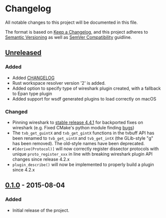 # Changelog

All notable changes to this project will be documented in this file.

The format is based on [Keep a Changelog](https://keepachangelog.com/en/1.1.0/),
and this project adheres to [Semantic Versioning](https://semver.org/spec/v2.0.0.html) as well as [SemVer Compatibility](https://doc.rust-lang.org/cargo/reference/semver.html) guidline.

<!-- 
Guiding Principles:

- Changelogs are for humans, not machines.
- There should be an entry for every single version.
- The same types of changes should be grouped.
- Versions and sections should be linkable.
- The latest version comes first.
- The release date of each version is displayed.

Types of changes:

- Added: for new features.
- Changed: for changes in existing functionality.
- Deprecated: for soon-to-be removed features.
- Removed: for now removed features.
- Fixed: for any bug fixes.
- Security: in case of vulnerabilities.
 -->

## [Unreleased]

### Added

- Added [CHANGELOG](https://github.com/amitrahman1026/wsdf/pull/2)
- Rust workspace resolver version '2' is added.
- Added option to specify type of wireshark plugin created, with a fallback to Epan type plugin
- Added support for wsdf generated plugins to load correctly on macOS

### Changed

- Pinning wireshark to [stable release 4.4.1](https://gitlab.com/wireshark/wireshark/-/tags/wireshark-4.4.1) for backported fixes on wireshark (e.g. Fixed CMake's python module finding [bugs](https://gitlab.com/wireshark/wireshark/-/commit/601bf39e6b2eaff9e77588ff1b1a8a987dad404d))
- The `tvb_get_guintX` and `tvb_get_gintX` functions in the tvbuff API has been renamed to `tvb_get_uintX` and `tvb_get_intX` (the GLib-style "g" has been removed). The old-style names have been deprecated.
- `#[derive(Protocol)]` will now correctly register dissector protocols with unique `proto_register_xxx` in line with breaking wireshark plugin API changes since release 4.2.x
- `plugin_describe()` will now be implemented to properly build a plugin since 4.2.x


## [0.1.0] - 2015-08-04

### Added

- Initial release of the project.

[unreleased]: https://github.com/amitrahman1026/wsdf
[0.1.0]: https://github.com/ghpr-asia/wsdf 
<!-- #TODO: Add release tag for current version of wsdf on ghpr -->
